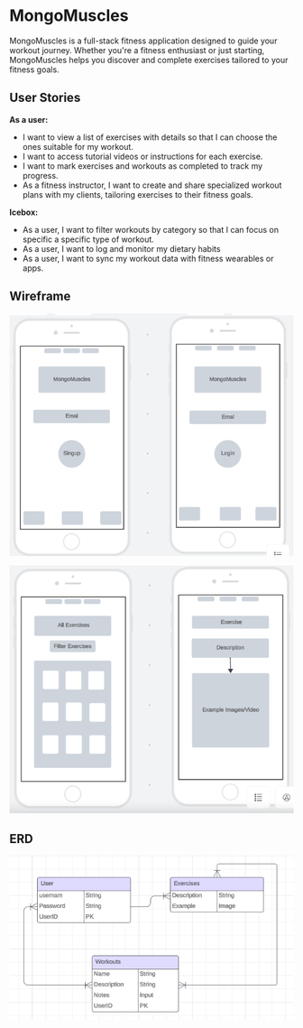 # MongoMuscles
MongoMuscles is a full-stack fitness application designed to guide your workout journey. Whether you're a fitness enthusiast or just starting, MongoMuscles helps you discover and complete exercises tailored to your fitness goals.



## User Stories

**As a user:**
   - I want to view a list of exercises with details so that I can choose the ones suitable for my workout.
   - I want to access tutorial videos or instructions for each exercise.
   - I want to mark exercises and workouts as completed to track my progress.
   - As a fitness instructor, I want to create and share specialized workout plans with my clients, tailoring exercises to their fitness goals.



**Icebox:**
   - As a user, I want to filter workouts by category so that I can focus on specific a specific type of workout.
   - As a user, I want to log and monitor my dietary habits 
   - As a user, I want to sync my workout data with fitness wearables or apps.




## Wireframe

![alt text](public/wireframe1.png)

![alt text](public/wireframe2.png)


## ERD

![alt text](public/ERD.png)


